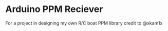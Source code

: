 Arduino PPM Reciever
===================
For a project in designing my own R/C boat
PPM library credit to @xkam1x

